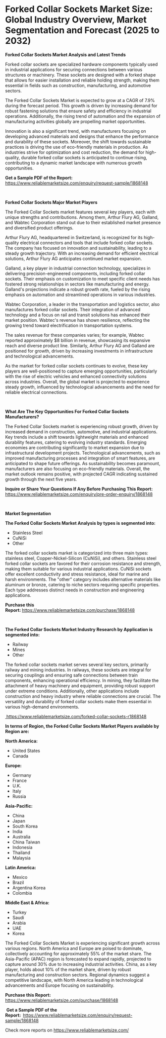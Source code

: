 <p><h1>Forked Collar Sockets Market Size: Global Industry Overview, Market Segmentation and Forecast (2025 to 2032)</h1></p><p><strong>Forked Collar Sockets Market Analysis and Latest Trends</strong></p>
<p><p>Forked collar sockets are specialized hardware components typically used in industrial applications for securing connections between various structures or machinery. These sockets are designed with a forked shape that allows for easier installation and reliable holding strength, making them essential in fields such as construction, manufacturing, and automotive sectors.</p><p>The Forked Collar Sockets Market is expected to grow at a CAGR of 7.9% during the forecast period. This growth is driven by increasing demand for robust fastening solutions that ensure safety and efficiency in industrial operations. Additionally, the rising trend of automation and the expansion of manufacturing activities globally are propelling market opportunities. </p><p>Innovation is also a significant trend, with manufacturers focusing on developing advanced materials and designs that enhance the performance and durability of these sockets. Moreover, the shift towards sustainable practices is driving the use of eco-friendly materials in production. As industries strive for optimization and cost reduction, the demand for high-quality, durable forked collar sockets is anticipated to continue rising, contributing to a dynamic market landscape with numerous growth opportunities.</p></p>
<p><strong>Get a Sample PDF of the Report:&nbsp;</strong> <a href="https://www.reliablemarketsize.com/enquiry/request-sample/1868148?utm_campaign=2778&utm_medium=2&utm_source=Github&utm_content=ia&utm_term=28022025&utm_id=forked-collar-sockets">https://www.reliablemarketsize.com/enquiry/request-sample/1868148</a></p>
<p>&nbsp;</p>
<p><strong>Forked Collar Sockets Major Market Players</strong></p>
<p><p>The Forked Collar Sockets market features several key players, each with unique strengths and contributions. Among them, Arthur Flury AG, Galland, and Wabtec Corporation stand out due to their established market presence and diversified product offerings.</p><p>Arthur Flury AG, headquartered in Switzerland, is recognized for its high-quality electrical connectors and tools that include forked collar sockets. The company has focused on innovation and sustainability, leading to a steady growth trajectory. With an increasing demand for efficient electrical solutions, Arthur Flury AG anticipates continued market expansion.</p><p>Galland, a key player in industrial connection technology, specializes in delivering precision-engineered components, including forked collar sockets. Their emphasis on customization to meet specific client needs has fostered strong relationships in sectors like manufacturing and energy. Galland's projections indicate a robust growth rate, fueled by the rising emphasis on automation and streamlined operations in various industries.</p><p>Wabtec Corporation, a leader in the transportation and logistics sector, also manufactures forked collar sockets. Their integration of advanced technology and a focus on rail and transit solutions has enhanced their market position. Wabtec's revenue has shown resilience, reflecting the growing trend toward electrification in transportation systems.</p><p>The sales revenue for these companies varies; for example, Wabtec reported approximately $8 billion in revenue, showcasing its expansive reach and diverse product line. Similarly, Arthur Flury AG and Galland are positioned for growth, driven by increasing investments in infrastructure and technological advancements.</p><p>As the market for forked collar sockets continues to evolve, these key players are well-positioned to capture emerging opportunities, particularly with the rise of electric vehicles and enhanced connectivity solutions across industries. Overall, the global market is projected to experience steady growth, influenced by technological advancements and the need for reliable electrical connections.</p></p>
<p>&nbsp;</p>
<p><strong>What Are The Key Opportunities For Forked Collar Sockets Manufacturers?</strong></p>
<p><p>The Forked Collar Sockets market is experiencing robust growth, driven by increased demand in construction, automotive, and industrial applications. Key trends include a shift towards lightweight materials and enhanced durability features, catering to evolving industry standards. Emerging economies are contributing significantly to market expansion due to infrastructural development projects. Technological advancements, such as improved manufacturing processes and integration of smart features, are anticipated to shape future offerings. As sustainability becomes paramount, manufacturers are also focusing on eco-friendly materials. Overall, the market outlook remains positive, with projected CAGR indicating sustained growth through the next five years.</p></p>
<p><strong>Inquire or Share Your Questions If Any Before Purchasing This Report:</strong> <a href="https://www.reliablemarketsize.com/enquiry/pre-order-enquiry/1868148?utm_campaign=2778&utm_medium=2&utm_source=Github&utm_content=ia&utm_term=28022025&utm_id=forked-collar-sockets">https://www.reliablemarketsize.com/enquiry/pre-order-enquiry/1868148</a></p>
<p>&nbsp;</p>
<p><strong>Market Segmentation</strong></p>
<p><strong>The Forked Collar Sockets Market Analysis by types is segmented into:</strong></p>
<p><ul><li>Stainless Steel</li><li>CuNiSi</li><li>Other</li></ul></p>
<p><p>The forked collar sockets market is categorized into three main types: stainless steel, Copper-Nickel-Silicon (CuNiSi), and others. Stainless steel forked collar sockets are favored for their corrosion resistance and strength, making them suitable for various industrial applications. CuNiSi sockets offer excellent conductivity and stress resistance, ideal for marine and harsh environments. The "other" category includes alternative materials like aluminum or bronze, catering to niche sectors requiring specific properties. Each type addresses distinct needs in construction and engineering applications.</p></p>
<p><strong>Purchase this Report:&nbsp;</strong><a href="https://www.reliablemarketsize.com/purchase/1868148?utm_campaign=2778&utm_medium=2&utm_source=Github&utm_content=ia&utm_term=28022025&utm_id=forked-collar-sockets">https://www.reliablemarketsize.com/purchase/1868148</a></p>
<p>&nbsp;</p>
<p><strong>The Forked Collar Sockets Market Industry Research by Application is segmented into:</strong></p>
<p><ul><li>Railway</li><li>Mines</li><li>Other</li></ul></p>
<p><p>The forked collar sockets market serves several key sectors, primarily railway and mining industries. In railways, these sockets are integral for securing couplings and ensuring safe connections between train components, enhancing operational efficiency. In mining, they facilitate the attachment of heavy machinery and equipment, providing robust support under extreme conditions. Additionally, other applications include construction and heavy industry where reliable connections are crucial. The versatility and durability of forked collar sockets make them essential in various high-demand environments.</p></p>
<p><a href="https://www.reliablemarketsize.com/forked-collar-sockets-r1868148?utm_campaign=2778&utm_medium=2&utm_source=Github&utm_content=ia&utm_term=28022025&utm_id=forked-collar-sockets">&nbsp;https://www.reliablemarketsize.com/forked-collar-sockets-r1868148</a></p>
<p><strong>In terms of Region, the Forked Collar Sockets Market Players available by Region are:</strong></p>
<p>
    <p> <strong> North America: </strong>
        <ul>
            <li>United States</li>
            <li>Canada</li>
        </ul>
        </p> 
    <p> <strong> Europe: </strong>
        <ul>
            <li>Germany</li>
            <li>France</li>
            <li>U.K.</li>
            <li>Italy</li>
            <li>Russia</li>
        </ul>
        </p> 
    <p> <strong> Asia-Pacific: </strong>
        <ul>
            <li>China</li>
            <li>Japan</li>
            <li>South Korea</li>
            <li>India</li>
            <li>Australia</li>
            <li>China Taiwan</li>
            <li>Indonesia</li>
            <li>Thailand</li>
            <li>Malaysia</li>
        </ul>
        </p> 
    <p> <strong> Latin America: </strong>
        <ul>
            <li>Mexico</li>
            <li>Brazil</li>
            <li>Argentina Korea</li>
            <li>Colombia</li>
        </ul>
        </p> 
    <p> <strong> Middle East & Africa: </strong>
        <ul>
            <li>Turkey</li>
            <li>Saudi</li>
            <li>Arabia</li>
            <li>UAE</li>
            <li>Korea</li>
        </ul>
    </p>
    </p>
<p><p>The Forked Collar Sockets Market is experiencing significant growth across various regions. North America and Europe are poised to dominate, collectively accounting for approximately 55% of the market share. The Asia-Pacific (APAC) region is forecasted to expand rapidly, projected to capture around 30% due to increasing industrial activities. China, as a key player, holds about 10% of the market share, driven by robust manufacturing and construction sectors. Regional dynamics suggest a competitive landscape, with North America leading in technological advancements and Europe focusing on sustainability.</p></p>
<p><strong>Purchase this Report: </strong><a href="https://www.reliablemarketsize.com/purchase/1868148?utm_campaign=2778&utm_medium=2&utm_source=Github&utm_content=ia&utm_term=28022025&utm_id=forked-collar-sockets">https://www.reliablemarketsize.com/purchase/1868148</a></p>
<p>&nbsp;<strong>Get a Sample PDF of the Report:&nbsp;&nbsp;</strong><a href="https://www.reliablemarketsize.com/enquiry/request-sample/1868148?utm_campaign=2778&utm_medium=2&utm_source=Github&utm_content=ia&utm_term=28022025&utm_id=forked-collar-sockets">https://www.reliablemarketsize.com/enquiry/request-sample/1868148</a></p>
<p><strong></strong></p>
<p>Check more reports on <a href="https://www.reliablemarketsize.com/?utm_campaign=2778&utm_medium=2&utm_source=Github&utm_content=ia&utm_term=28022025&utm_id=forked-collar-sockets">https://www.reliablemarketsize.com/</a></p>